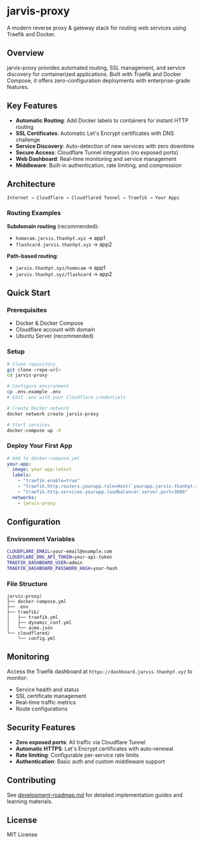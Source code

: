# jarvis-proxy

A modern reverse proxy & gateway stack for routing web services using Traefik and Docker.

## Overview

jarvis-proxy provides automated routing, SSL management, and service discovery for containerized applications. Built with Traefik and Docker Compose, it offers zero-configuration deployments with enterprise-grade features.

## Key Features

- **Automatic Routing**: Add Docker labels to containers for instant HTTP routing
- **SSL Certificates**: Automatic Let's Encrypt certificates with DNS challenge
- **Service Discovery**: Auto-detection of new services with zero downtime
- **Secure Access**: Cloudflare Tunnel integration (no exposed ports)
- **Web Dashboard**: Real-time monitoring and service management
- **Middleware**: Built-in authentication, rate limiting, and compression

## Architecture

```
Internet → Cloudflare → Cloudflared Tunnel → Traefik → Your Apps
```

### Routing Examples

**Subdomain routing** (recommended):
- `homecam.jarvis.thanhpt.xyz` → app1
- `flashcard.jarvis.thanhpt.xyz` → app2

**Path-based routing**:
- `jarvis.thanhpt.xyz/homecam` → app1
- `jarvis.thanhpt.xyz/flashcard` → app2

## Quick Start

### Prerequisites
- Docker & Docker Compose
- Cloudflare account with domain
- Ubuntu Server (recommended)

### Setup
```bash
# Clone repository
git clone <repo-url>
cd jarvis-proxy

# Configure environment
cp .env.example .env
# Edit .env with your Cloudflare credentials

# Create Docker network
docker network create jarvis-proxy

# Start services
docker-compose up -d
```

### Deploy Your First App
```yaml
# Add to docker-compose.yml
your-app:
  image: your-app:latest
  labels:
    - "traefik.enable=true"
    - "traefik.http.routers.yourapp.rule=Host(`yourapp.jarvis.thanhpt.xyz`)"
    - "traefik.http.services.yourapp.loadbalancer.server.port=3000"
  networks:
    - jarvis-proxy
```

## Configuration

### Environment Variables
```bash
CLOUDFLARE_EMAIL=your-email@example.com
CLOUDFLARE_DNS_API_TOKEN=your-api-token
TRAEFIK_DASHBOARD_USER=admin
TRAEFIK_DASHBOARD_PASSWORD_HASH=your-hash
```

### File Structure
```
jarvis-proxy/
├── docker-compose.yml
├── .env
├── traefik/
│   ├── traefik.yml
│   ├── dynamic_conf.yml
│   └── acme.json
└── cloudflared/
    └── config.yml
```

## Monitoring

Access the Traefik dashboard at `https://dashboard.jarvis.thanhpt.xyz` to monitor:
- Service health and status
- SSL certificate management
- Real-time traffic metrics
- Route configurations

## Security Features

- **Zero exposed ports**: All traffic via Cloudflare Tunnel
- **Automatic HTTPS**: Let's Encrypt certificates with auto-renewal
- **Rate limiting**: Configurable per-service rate limits
- **Authentication**: Basic auth and custom middleware support

## Contributing

See [development-roadmap.md](development-roadmap.md) for detailed implementation guides and learning materials.

## License

MIT License